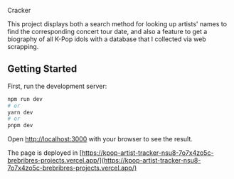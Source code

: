 Cracker

This project displays both a search method for looking up artists' names to find the corresponding concert tour date, and also a feature to get a biography of all K-Pop idols with a database that I collected via web scrapping.

## Getting Started

First, run the development server:

```bash
npm run dev
# or
yarn dev
# or
pnpm dev
```

Open [http://localhost:3000](http://localhost:3000) with your browser to see the result.


The page is deployed in [https://kpop-artist-tracker-nsu8-7o7x4zo5c-brebribres-projects.vercel.app/](https://kpop-artist-tracker-nsu8-7o7x4zo5c-brebribres-projects.vercel.app/)

